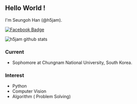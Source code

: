 ## Hello World ! 

I'm Seungoh Han  (@h5jam). 

[![Facebook Badge](https://img.shields.io/badge/-Facebook-1877f2?style=flat-square&logo=facebook&logoColor=white&link=https://www.facebook.com/seung5han)](https://www.facebook.com/seung5han)



![h5jam github stats](https://github-readme-stats.vercel.app/api?username=h5jam)





### Current

- Sophomore at Chungnam National University, South Korea.



### Interest

- Python
- Computer Vision 
- Algorithm ( Problem Solving)

